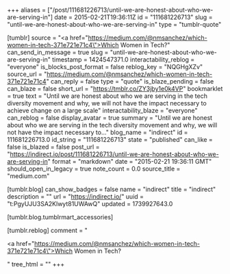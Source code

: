 +++
aliases = ["/post/111681226713/until-we-are-honest-about-who-we-are-serving-in"]
date = 2015-02-21T19:36:11Z
id = "111681226713"
slug = "until-we-are-honest-about-who-we-are-serving-in"
type = "tumblr-quote"

[tumblr]
source = "<a href=\"https://medium.com/@nmsanchez/which-women-in-tech-371e721e71c4\">Which Women in Tech?</a>"
can_send_in_message = true
slug = "until-we-are-honest-about-who-we-are-serving-in"
timestamp = 1424547371.0
interactability_reblog = "everyone"
is_blocks_post_format = false
reblog_key = "NQGHgXZv"
source_url = "https://medium.com/@nmsanchez/which-women-in-tech-371e721e71c4"
can_reply = false
type = "quote"
is_blaze_pending = false
can_blaze = false
short_url = "https://tmblr.co/ZY3jby1e0k4VP"
bookmarklet = true
text = "Until we are honest about who we are serving in the tech diversity movement and why, we will not have the impact necessary to achieve change on a large scale"
interactability_blaze = "everyone"
can_reblog = false
display_avatar = true
summary = "Until we are honest about who we are serving in the tech diversity movement and why, we will not have the impact necessary to..."
blog_name = "indirect"
id = 111681226713.0
id_string = "111681226713"
state = "published"
can_like = false
is_blazed = false
post_url = "https://indirect.io/post/111681226713/until-we-are-honest-about-who-we-are-serving-in"
format = "markdown"
date = "2015-02-21 19:36:11 GMT"
should_open_in_legacy = true
note_count = 0.0
source_title = "medium.com"

[tumblr.blog]
can_show_badges = false
name = "indirect"
title = "indirect"
description = ""
url = "https://indirect.io/"
uuid = "t:PgyUJU3SA2Klwyt81UWAwQ"
updated = 1739927643.0

[tumblr.blog.tumblrmart_accessories]

[tumblr.reblog]
comment = "<p><a href=\"https://medium.com/@nmsanchez/which-women-in-tech-371e721e71c4\">Which Women in Tech?</a></p>"
tree_html = ""
+++
